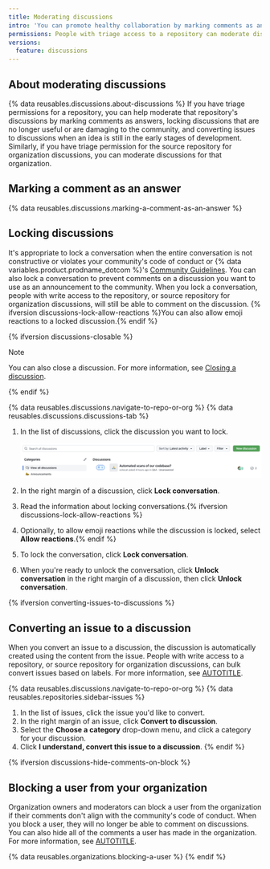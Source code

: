 ```yaml
---
title: Moderating discussions
intro: 'You can promote healthy collaboration by marking comments as answers, locking or unlocking discussions, converting issues to discussions, and editing or deleting comments, discussions, and categories that don''t align with your{% ifversion fpt or ghec %} community''s code of conduct{% elsif ghes %} organization''s contribution guidelines{% endif %}.'
permissions: People with triage access to a repository can moderate discussions in the repository. People with triage access to the source repository for organization discussions can moderate discussions in the organization.
versions:
  feature: discussions
---
```



## About moderating discussions

{% data reusables.discussions.about-discussions %} If you have triage permissions for a repository, you can help moderate that repository's discussions by marking comments as answers, locking discussions that are no longer useful or are damaging to the community, and converting issues to discussions when an idea is still in the early stages of development. Similarly, if you have triage permission for the source repository for organization discussions, you can moderate discussions for that organization.

## Marking a comment as an answer

{% data reusables.discussions.marking-a-comment-as-an-answer %}

## Locking discussions

It's appropriate to lock a conversation when the entire conversation is not constructive or violates your community's code of conduct or {% data variables.product.prodname_dotcom %}'s [Community Guidelines](/free-pro-team@latest/site-policy/github-terms/github-community-guidelines). You can also lock a conversation to prevent comments on a discussion you want to use as an announcement to the community. When you lock a conversation, people with write access to the repository, or source repository for organization discussions, will still be able to comment on the discussion. {% ifversion discussions-lock-allow-reactions %}You can also allow emoji reactions to a locked discussion.{% endif %}

{% ifversion discussions-closable %}

> [!NOTE]
> You can also close a discussion. For more information, see [Closing a discussion](/discussions/managing-discussions-for-your-community/managing-discussions#closing-a-discussion).

{% endif %}

{% data reusables.discussions.navigate-to-repo-or-org %}
{% data reusables.discussions.discussions-tab %}
1. In the list of discussions, click the discussion you want to lock.

   ![Screenshot of the list of discussions with an unanswered discussion.](/assets/images/help/discussions/unanswered-discussion.png)

1. In the right margin of a discussion, click **Lock conversation**.
1. Read the information about locking conversations.{% ifversion discussions-lock-allow-reactions %}
1. Optionally, to allow emoji reactions while the discussion is locked, select **Allow reactions**.{% endif %}
1. To lock the conversation, click **Lock conversation**.
1. When you're ready to unlock the conversation, click **Unlock conversation** in the right margin of a discussion, then click **Unlock conversation**.

{% ifversion converting-issues-to-discussions %}

## Converting an issue to a discussion

When you convert an issue to a discussion, the discussion is automatically created using the content from the issue. People with write access to a repository, or source repository for organization discussions, can bulk convert issues based on labels. For more information, see [AUTOTITLE](/discussions/managing-discussions-for-your-community/managing-discussions).

{% data reusables.discussions.navigate-to-repo-or-org %}
{% data reusables.repositories.sidebar-issues %}
1. In the list of issues, click the issue you'd like to convert.
1. In the right margin of an issue, click **Convert to discussion**.
1. Select the **Choose a category** drop-down menu, and click a category for your discussion.
1. Click **I understand, convert this issue to a discussion**.
{% endif %}

{% ifversion discussions-hide-comments-on-block %}

## Blocking a user from your organization

Organization owners and moderators can block a user from the organization if their comments don't align with the community's code of conduct. When you block a user, they will no longer be able to comment on discussions. You can also hide all of the comments a user has made in the organization. For more information, see [AUTOTITLE](/communities/maintaining-your-safety-on-github/blocking-a-user-from-your-organization).

{% data reusables.organizations.blocking-a-user %}
{% endif %}
